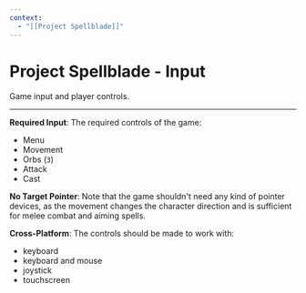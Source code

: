 ```yaml
---
context:
  - "[[Project Spellblade]]"
---
```


# Project Spellblade - Input

Game input and player controls.

---

**Required Input**: The required controls of the game:

- Menu
- Movement
- Orbs (`3`)
- Attack
- Cast

**No Target Pointer**: Note that the game shouldn't need any kind of pointer devices, as the movement changes the character direction and is sufficient for melee combat and aiming spells.

**Cross-Platform**: The controls should be made to work with:

- keyboard
- keyboard and mouse
- joystick
- touchscreen
